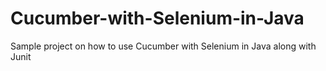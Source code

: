 # Cucumber-with-Selenium-in-Java
Sample project on how to use Cucumber with Selenium in Java along with Junit
